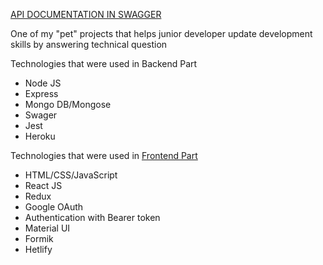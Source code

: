 [API DOCUMENTATION IN SWAGGER](https://fromjuniortomiddle.herokuapp.com/api-docs/)

One of my "pet" projects that helps junior developer update development skills by answering technical question

Technologies that were used in Backend Part

* Node JS
* Express
* Mongo DB/Mongose
* Swager
* Jest
* Heroku

Technologies that were used in [Frontend Part](https://github.com/artemdev/FromJuniorToMiddle-frontend-)

* HTML/CSS/JavaScript
* React JS
* Redux
* Google OAuth
* Authentication with Bearer token
* Material UI
* Formik
* Hetlify

